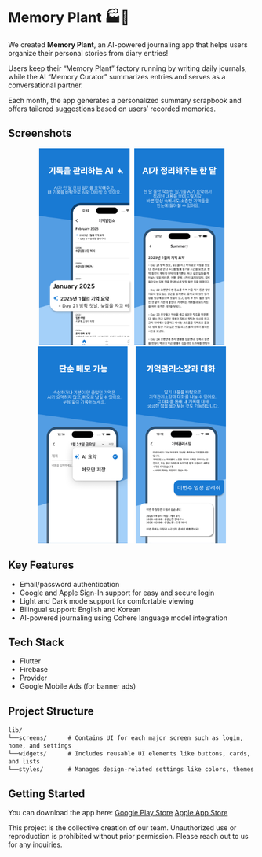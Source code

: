 # Memory Plant 🏭📝

We created **Memory Plant**, an AI-powered journaling app that helps users organize their personal stories from diary entries!

Users keep their “Memory Plant” factory running by writing daily journals, while the AI “Memory Curator” summarizes entries and serves as a conversational partner.

Each month, the app generates a personalized summary scrapbook and offers tailored suggestions based on users’ recorded memories.

## Screenshots

<p align="center">
  <img src="images/iphone1.png" height="400"/>
  <img src="images/iphone2.png" height="400"/>
  <img src="images/iphone3.png" height="400"/>
  <img src="images/iphone4.png" height="400"/>
</p>



## Key Features
- Email/password authentication  
- Google and Apple Sign-In support for easy and secure login  
- Light and Dark mode support for comfortable viewing  
- Bilingual support: English and Korean  
- AI-powered journaling using Cohere language model integration

## Tech Stack
- Flutter
- Firebase
- Provider
- Google Mobile Ads (for banner ads)

## Project Structure
```
lib/
└──screens/      # Contains UI for each major screen such as login, home, and settings
└──widgets/      # Includes reusable UI elements like buttons, cards, and lists
└──styles/       # Manages design-related settings like colors, themes
```
## Getting Started
You can download the app here:
[Google Play Store](https://play.google.com/store/apps/details?id=com.minwoos22.memoryplantapplication&pcampaignid=web_share)
[Apple App Store](https://lnkd.in/ehTyaRcu)

This project is the collective creation of our team. Unauthorized use or reproduction is prohibited without prior permission. Please reach out to us for any inquiries.

